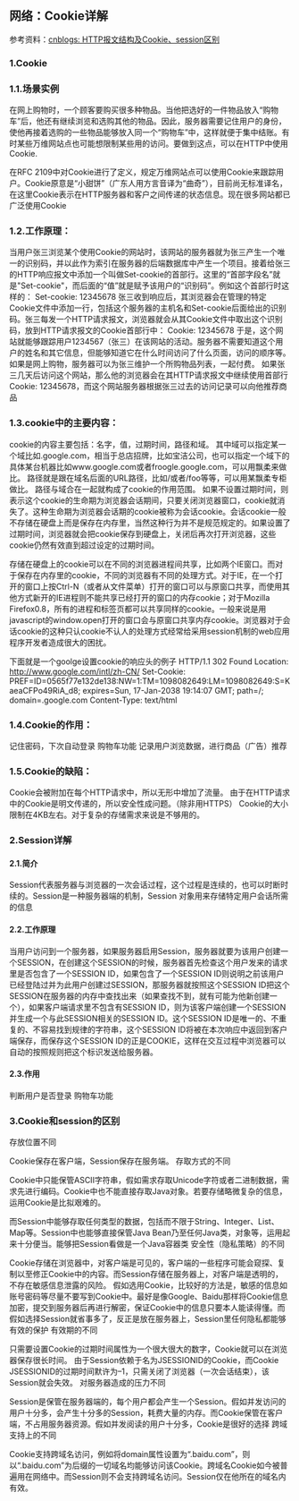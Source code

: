 ## 网络：Cookie详解

参考资料：[cnblogs: HTTP报文结构及Cookie、session区别](https://www.cnblogs.com/plf-Jack/p/11105228.html)

### 1.Cookie

### 1.1.场景实例

在网上购物时，一个顾客要购买很多种物品。当他把选好的一件物品放入“购物车”后，他还有继续浏览和选购其他的物品。因此，服务器需要记住用户的身份，使他再接着选购的一些物品能够放入同一个“购物车”中，这样就便于集中结账。有时某些万维网站点也可能想限制某些用的访问。要做到这点，可以在HTTP中使用Cookie.

在RFC 2109中对Cookie进行了定义，规定万维网站点可以使用Cookie来跟踪用户。Cookie原意是“小甜饼”（广东人用方言音译为“曲奇”），目前尚无标准译名，在这里Cookie表示在HTTP服务器和客户之间传递的状态信息。现在很多网站都已广泛使用Cookie

### 1.2.工作原理：

当用户张三浏览某个使用Cookie的网站时，该网站的服务器就为张三产生一个唯一的识别码，并以此作为索引在服务器的后端数据库中产生一个项目。接着给张三的HTTP响应报文中添加一个叫做Set-cookie的首部行。这里的“首部字段名”就是"Set-cookie"，而后面的“值”就是赋予该用户的“识别码”。例如这个首部行时这样的：
Set-cookie: 12345678
张三收到响应后，其浏览器会在管理的特定Cookie文件中添加一行，包括这个服务器的主机名和Set-cookie后面给出的识别码。张三每发一个HTTP请求报文，浏览器就会从其Cookie文件中取出这个识别码，放到HTTP请求报文的Cookie首部行中：
Cookie: 12345678
于是，这个网站就能够跟踪用户1234567（张三）在该网站的活动。服务器不需要知道这个用户的姓名和其它信息，但能够知道它在什么时间访问了什么页面，访问的顺序等。如果是网上购物，服务器可以为张三维护一个所购物品列表，一起付费。
如果张三几天后访问这个网站，那么他的浏览器会在其HTTP请求报文中继续使用首部行Cookie: 12345678，而这个网站服务器根据张三过去的访问记录可以向他推荐商品

### 1.3.cookie中的主要内容：

cookie的内容主要包括：名字，值，过期时间，路径和域。 
其中域可以指定某一个域比如.google.com，相当于总店招牌，比如宝洁公司，也可以指定一个域下的具体某台机器比如www.google.com或者froogle.google.com，可以用飘柔来做比。 
路径就是跟在域名后面的URL路径，比如/或者/foo等等，可以用某飘柔专柜做比。 
路径与域合在一起就构成了cookie的作用范围。 
如果不设置过期时间，则表示这个cookie的生命期为浏览器会话期间，只要关闭浏览器窗口，cookie就消失了。这种生命期为浏览器会话期的cookie被称为会话cookie。会话cookie一般不存储在硬盘上而是保存在内存里，当然这种行为并不是规范规定的。如果设置了过期时间，浏览器就会把cookie保存到硬盘上，关闭后再次打开浏览器，这些cookie仍然有效直到超过设定的过期时间。 

存储在硬盘上的cookie可以在不同的浏览器进程间共享，比如两个IE窗口。而对于保存在内存里的cookie，不同的浏览器有不同的处理方式。对于IE，在一个打开的窗口上按Ctrl-N（或者从文件菜单）打开的窗口可以与原窗口共享，而使用其他方式新开的IE进程则不能共享已经打开的窗口的内存cookie；对于Mozilla Firefox0.8，所有的进程和标签页都可以共享同样的cookie。一般来说是用javascript的window.open打开的窗口会与原窗口共享内存cookie。浏览器对于会话cookie的这种只认cookie不认人的处理方式经常给采用session机制的web应用程序开发者造成很大的困扰。 

下面就是一个goolge设置cookie的响应头的例子 
HTTP/1.1 302 Found 
Location: http://www.google.com/intl/zh-CN/ 
Set-Cookie: PREF=ID=0565f77e132de138:NW=1:TM=1098082649:LM=1098082649:S=KaeaCFPo49RiA_d8; expires=Sun, 17-Jan-2038 19:14:07 GMT; path=/; domain=.google.com 
Content-Type: text/html 

### 1.4.Cookie的作用：

记住密码，下次自动登录
购物车功能
记录用户浏览数据，进行商品（广告）推荐

### 1.5.Cookie的缺陷：

Cookie会被附加在每个HTTP请求中，所以无形中增加了流量。
由于在HTTP请求中的Cookie是明文传递的，所以安全性成问题。（除非用HTTPS）
Cookie的大小限制在4KB左右。对于复杂的存储需求来说是不够用的。

### 2.Session详解

#### 2.1.简介

Session代表服务器与浏览器的一次会话过程，这个过程是连续的，也可以时断时续的。Session是一种服务器端的机制，Session 对象用来存储特定用户会话所需的信息

#### 2.2.工作原理

当用户访问到一个服务器，如果服务器启用Session，服务器就要为该用户创建一个SESSION，在创建这个SESSION的时候，服务器首先检查这个用户发来的请求里是否包含了一个SESSION ID，如果包含了一个SESSION ID则说明之前该用户已经登陆过并为此用户创建过SESSION，那服务器就按照这个SESSION ID把这个SESSION在服务器的内存中查找出来（如果查找不到，就有可能为他新创建一个），如果客户端请求里不包含有SESSION ID，则为该客户端创建一个SESSION并生成一个与此SESSION相关的SESSION ID。这个SESSION ID是唯一的、不重复的、不容易找到规律的字符串，这个SESSION ID将被在本次响应中返回到客户端保存，而保存这个SESSION ID的正是COOKIE，这样在交互过程中浏览器可以自动的按照规则把这个标识发送给服务器。

#### 2.3.作用

判断用户是否登录
购物车功能

### 3.Cookie和session的区别

存放位置不同

Cookie保存在客户端，Session保存在服务端。
存取方式的不同

Cookie中只能保管ASCII字符串，假如需求存取Unicode字符或者二进制数据，需求先进行编码。Cookie中也不能直接存取Java对象。若要存储略微复杂的信息，运用Cookie是比拟艰难的。 

而Session中能够存取任何类型的数据，包括而不限于String、Integer、List、Map等。Session中也能够直接保管Java Bean乃至任何Java类，对象等，运用起来十分便当。能够把Session看做是一个Java容器类
安全性（隐私策略）的不同

Cookie存储在浏览器中，对客户端是可见的，客户端的一些程序可能会窥探、复制以至修正Cookie中的内容。而Session存储在服务器上，对客户端是透明的，不存在敏感信息泄露的风险。 假如选用Cookie，比较好的方法是，敏感的信息如账号密码等尽量不要写到Cookie中。最好是像Google、Baidu那样将Cookie信息加密，提交到服务器后再进行解密，保证Cookie中的信息只要本人能读得懂。而假如选择Session就省事多了，反正是放在服务器上，Session里任何隐私都能够有效的保护
有效期的不同

只需要设置Cookie的过期时间属性为一个很大很大的数字，Cookie就可以在浏览器保存很长时间。 由于Session依赖于名为JSESSIONID的Cookie，而Cookie JSESSIONID的过期时间默许为–1，只需关闭了浏览器（一次会话结束），该Session就会失效。
对服务器造成的压力不同

Session是保管在服务器端的，每个用户都会产生一个Session。假如并发访问的用户十分多，会产生十分多的Session，耗费大量的内存。而Cookie保管在客户端，不占用服务器资源。假如并发阅读的用户十分多，Cookie是很好的选择
跨域支持上的不同

Cookie支持跨域名访问，例如将domain属性设置为“.baidu.com”，则以“.baidu.com”为后缀的一切域名均能够访问该Cookie。跨域名Cookie如今被普遍用在网络中。而Session则不会支持跨域名访问。Session仅在他所在的域名内有效。 
